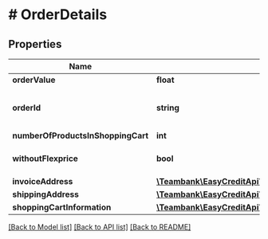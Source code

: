 # # OrderDetails

## Properties

Name | Type | Description | Notes
------------ | ------------- | ------------- | -------------
**orderValue** | **float** | Amount in € |
**orderId** | **string** | Shop transaction identifier (allows the shop to store its own reference for the transaction) | [optional]
**numberOfProductsInShoppingCart** | **int** | anzahlProdukteImWarenkorb | [optional]
**withoutFlexprice** | **bool** | Indicator if a flexprice should NOT be used if available | [optional] [default to false]
**invoiceAddress** | [**\Teambank\EasyCreditApiV3\Model\InvoiceAddress**](InvoiceAddress.md) |  | [optional]
**shippingAddress** | [**\Teambank\EasyCreditApiV3\Model\ShippingAddress**](ShippingAddress.md) |  | [optional]
**shoppingCartInformation** | [**\Teambank\EasyCreditApiV3\Model\ShoppingCartInformationItem[]**](ShoppingCartInformationItem.md) |  | [optional]

[[Back to Model list]](../../README.md#models) [[Back to API list]](../../README.md#endpoints) [[Back to README]](../../README.md)
